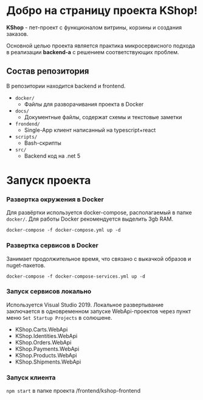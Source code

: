 # Добро на страницу проекта KShop!

**KShop** - пет-проект с функционалом витрины, корзины и создания заказов.

Основной целью проекта является практика микросервисного подхода в реализации **backend-а** с решением соответствующих проблем.


## Состав репозитория

В репозитории находится backend и frontend.

 - `docker/`
	 - Файлы для разворачивания проекта в Docker
 - `docs/`
	 - Документные файлы, содержат схемы и  текстовые заметки
 - `frondend/`
	 - Single-App клиент написанный на typescript+react
 - `scripts/`
	 - Bash-скрипты 
 - `src/`
	 - Backend код на .net 5


# Запуск проекта

### Развертка окружения в Docker
Для развёртки используется docker-compose, располагаемый в папке `docker/`.
Для работы Docker рекомендуется выделить 3gb RAM.
```
docker-compose -f docker-compose.yml up -d
```
### Развертка сервисов в Docker
Занимает продолжительное время, что связано с выкачкой образов и nuget-пакетов.
```
docker-compose -f docker-compose-services.yml up -d
```
### Запуск сервисов локально
Используется Visual Studio 2019.
Локальное развертывание заключается в одновременном запуске WebApi-проектов через пункт меню `Set Startup Projects` в солюшене.

 - KShop.Carts.WebApi 
 - KShop.Identities.WebApi 
 - KShop.Orders.WebApi
 - KShop.Payments.WebApi 
 - KShop.Products.WebApi 
 - KShop.Shipments.WebApi

### Запуск клиента
`npm start` в папке проекта /frontend/kshop-frontend
